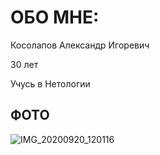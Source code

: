 # ОБО МНЕ:

Косолапов Александр Игоревич

30 лет

Учусь в Нетологии

## ФОТО
![IMG_20200920_120116](https://github.com/KosolapovAlexander/GitHub-Pages/assets/133722210/2474f91d-3636-4764-98c6-b5ec6b0d0646)
